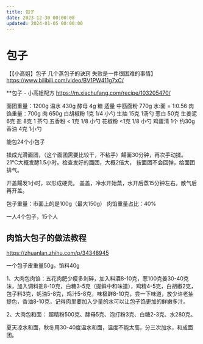 ```yaml
---
title: 包子
date: 2023-12-30 00:00:00
updated: 2024-01-05 00:00:00
---
```


# 包子

【【小高姐】包子 几个蒸包子的诀窍 失败是一件很困难的事情】 https://www.bilibili.com/video/BV1PW411g7xC/

**包子 - 小高姐配方 https://m.xiachufang.com/recipe/103205470/

面团重量：1200g
温水  430g
酵母  4g
糖  适量
中筋面粉  770g
水:面 = 1:0.56
肉馅重量：700g
肉  650g
白胡椒粉 1克  1/4 小勺
生抽 15克  1汤勺
葱白 50克
生姜泥 6克
盐 8克 1 茶勺
五香粉 < 1克  1/8 小勺
花椒粉 <1克 1/8 小勺
鸡蛋清 1个 约30g
香油 4克 1小勺

能包24个小包子

揉成光滑面团，（这个面团需要比较干，不粘手）餳面30分钟，再次手动揉。
21℃大概发酵1.5小时。检查发好的面团，大概2倍大， 按面团不会回弹，给面团排气。

开盖餳发1小时，以形成硬壳。
盖盖，冷水开始蒸，水开后蒸15分钟左右。散气后再开盖。

包子重量：市面上的是100g（最大150g）
肉馅重量占比：40%

一人4个包子，15个人

## 肉馅大包子的做法教程
https://zhuanlan.zhihu.com/p/34348945

一个包子皮重量50g，馅料40g

1、大肉包肉馅：五花肉肥少瘦多剁碎，加入料酒8-10克，葱100克姜30-40克沫，加入调料盐8-10克，白糖3-5克（提鲜中和味道），鸡精4-5克，白胡椒2克，包子料3克，蚝油5-8克，鸡汁5-8克，味极鲜8-10克，尝一下味道，放少许老抽提色，香油8-10克，记得肉里要加入少量的水可以让包子馅更加的鲜嫩多汁。

2、大肉包和面：
超精粉500克、酵母5克、泡打粉3克、白糖2-3克、水280克。

夏天凉水和面，秋冬用30-40度温水和面，温度不能太高，分三次加水，和成面团。

